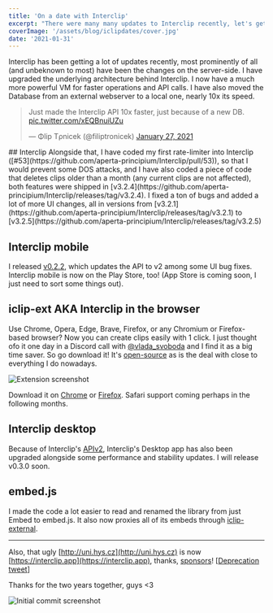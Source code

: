```yaml
---
title: 'On a date with Interclip'
excerpt: "There were many many updates to Interclip recently, let's get on a journey through all of them!"
coverImage: '/assets/blog/iclipdates/cover.jpg'
date: '2021-01-31'
---
```


Interclip has been getting a lot of updates recently, most prominently of all (and unbeknown to most) have been the changes on the server-side. I have upgraded the underlying architecture behind Interclip. I now have a much more powerful VM for faster operations and API calls. I have also moved the Database from an external webserver to a local one, nearly 10x its speed.
<blockquote class="twitter-tweet"><p lang="en" dir="ltr">Just made the Interclip API 10x faster, just because of a new DB. <a href="https://t.co/xEQBnuiUZu">pic.twitter.com/xEQBnuiUZu</a></p>&mdash; Φlip Tρnicek (@filiptronicek) <a href="https://twitter.com/filiptronicek/status/1354356645522976768?ref_src=twsrc%5Etfw">January 27, 2021</a></blockquote> <script async src="https://platform.twitter.com/widgets.js" charset="utf-8"></script>
## Interclip
Alongside that, I have coded my first rate-limiter into Interclip ([#53](https://github.com/aperta-principium/Interclip/pull/53)), so that I would prevent some DOS attacks, and I have also coded a piece of code that deletes clips older than a month (any current clips are not affected), both features were shipped in [v3.2.4](https://github.com/aperta-principium/Interclip/releases/tag/v3.2.4). I fixed a ton of bugs and added a lot of more UI changes, all in versions from [v3.2.1](https://github.com/aperta-principium/Interclip/releases/tag/v3.2.1) to [v3.2.5](https://github.com/aperta-principium/Interclip/releases/tag/v3.2.5)

## Interclip mobile
I released [v0.2.2](https://github.com/filiptronicek/iclip-mobile/releases/tag/v0.2.2), which updates the API to v2 among some UI bug fixes. Interclip mobile is now on the Play Store, too! (App Store is coming soon, I just need to sort some things out).

## iclip-ext AKA Interclip in the browser
Use Chrome, Opera, Edge, Brave, Firefox, or any Chromium or Firefox-based browser? Now you can create clips easily with 1 click. I just thought ofo it one day in a Discord call with [@vlada_svoboda](https://twitter.com/vlada_svoboda) and I find it as a big time saver. So go download it! It's [open-source](https://github.com/aperta-principium/iclip-ext) as is the deal with close to everything I do nowadays.

![Extension screenshot](/assets/blog/uploads/ca962b70-d488-4c9c-ad08-3b1fab8e1354.png)

Download it on [Chrome](https://chrome.google.com/webstore/detail/interclip-extension/mpgjjbeepoonaaeaodiadghpnaadnngg) or [Firefox](https://addons.mozilla.org/en-US/firefox/addon/interclip/). Safari support coming perhaps in the following months.

## Interclip desktop
Because of Interclip's [APIv2](https://github.com/aperta-principium/Interclip/releases/tag/v3.2.0), Interclip's Desktop app has also been upgraded alongside some performance and stability updates. I will release v0.3.0 soon.
## embed.js
I made the code a lot easier to read and renamed the library from just Embed to embed.js. It also now proxies all of its embeds through [iclip-external](https://github.com/filiptronicek/iclip-external/).

<hr>


Also, that ugly [http://uni.hys.cz](http://uni.hys.cz) is now [https://interclip.app](https://interclip.app), thanks, [sponsors](https://thanks.trnck.dev/)! [[Deprecation tweet](https://twitter.com/filiptronicek/status/1355504669263613953?s=20)]

Thanks for the two years together, guys <3


![Initial commit screenshot](/assets/blog/uploads/7187bba4-30d0-4733-b600-94c55f1565b8.png)